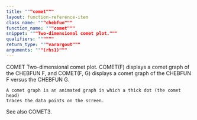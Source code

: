 ```yaml
---
title: """comet"""
layout: function-reference-item
class_name: """chebfun"""
function_name: """comet"""
snippet: """Two-dimensional comet plot."""
qualifiers: """"""
return_type: """varargout"""
arguments: """(rhs1)"""
---
```


 COMET   Two-dimensional comet plot.
    COMET(F) displays a comet graph of the CHEBFUN F, and COMET(F, G) displays a
    comet graph of the CHEBFUN F versus the CHEBFUN G.
 
    A comet graph is an animated graph in which a thick dot (the comet head)
    traces the data points on the screen.
 
  See also COMET3.
